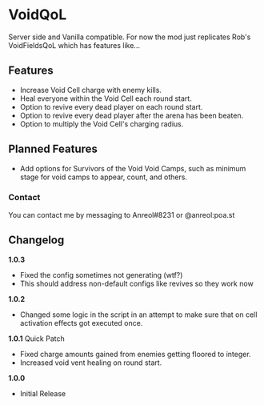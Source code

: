 # VoidQoL

Server side and Vanilla compatible.
For now the mod just replicates Rob's VoidFieldsQoL which has features like...

## Features
- Increase Void Cell charge with enemy kills.
- Heal everyone within the Void Cell each round start.
- Option to revive every dead player on each round start.
- Option to revive every dead player after the arena has been beaten.
- Option to multiply the Void Cell's charging radius.

## Planned Features
- Add options for Survivors of the Void Void Camps, such as minimum stage for void camps to appear, count, and others.

### Contact
You can contact me by messaging to Anreol#8231 or @anreol:poa.st

## Changelog
**1.0.3**
- Fixed the config sometimes not generating (wtf?)
- This should address non-default configs like revives so they work now

**1.0.2**
- Changed some logic in the script in an attempt to make sure that on cell activation effects got executed once.

**1.0.1**
Quick Patch
- Fixed charge amounts gained from enemies getting floored to integer.
- Increased void vent healing on round start.

**1.0.0**
* Initial Release
